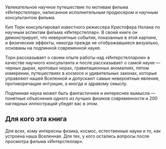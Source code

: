 Увлекательное научное путешествие по мотивам фильма «Интерстеллар», написанное исполнительным продюсером и научным консультантом фильма.

Кип Торн консультировал известного режиссера Кристофера Нолана по научным аспектам фильма «Интерстеллар». В своей книге он демонстрирует, что невероятные события, показанные в этой картине, и физические эффекты, никогда прежде не отображавшиеся визуально, основаны на подлинной современной науке.

Торн рассказывает о своем опыте работы над «Интерстелларом» в качестве научного консультанта и после рассказывает о самой науке — черных дырах, кротовых норах, гравитационных аномалиях, пятом измерении, путешествиях в космосе и удивительных законах, которые управляют нашей Вселенной и допускают самые невероятные явления, противоречащие интуиции, а иногда и здравому смыслу.

Подлинная наука может быть фантастичнее и интереснее вымысла — понятные объяснения одного из лучших физиков современности и 200 наглядных иллюстраций убедят вас в этом.

## Для кого эта книга

Для всех, кому интересны физика, космос, естественные науки и то, как устроена наша Вселенная. Для тех, у кого остались вопросы после просмотра фильма «Интерстеллар».